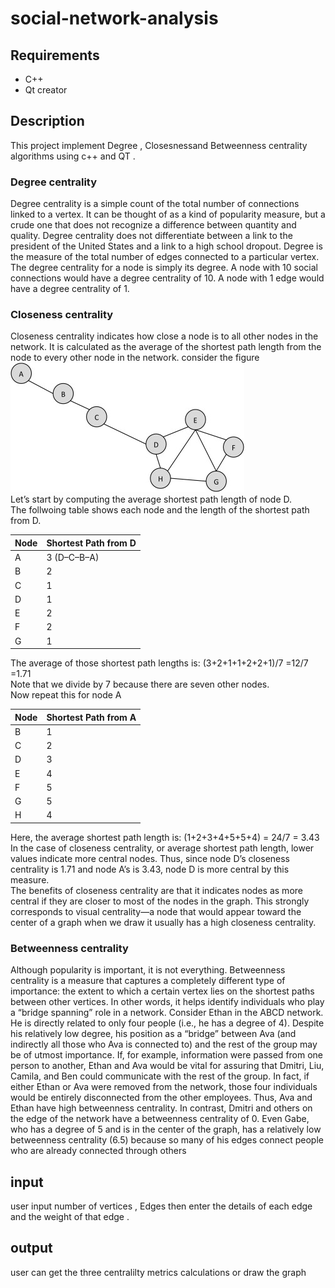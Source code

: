 # social-network-analysis

## Requirements 
- C++ 
- Qt creator 
## Description
This project implement Degree , Closesnessand Betweenness centrality algorithms using c++ and QT .
### Degree centrality 
Degree centrality is a simple count of the total number of connections linked to a vertex. It can be thought of as a kind of popularity measure, but a crude one that does not recognize a difference between quantity and quality. Degree centrality does not differentiate between a link to the president of the United States and a link to a high school dropout. Degree is the measure of the total number of edges connected to a particular vertex.
The degree centrality for a node is simply its degree. A node with 10 social connections would have a degree centrality of 10. A node with 1 edge would have a degree centrality of 1.
### Closeness centrality
Closeness centrality indicates how close a node is to all other nodes in the network. It is calculated as the average of the shortest path length from the node to every other node in the network. consider the figure 
![](closeness_centrality_figure.jpg)  
Let’s start by computing the average shortest path length of node D.  
The follwoing table shows each node and the length of the shortest path from D.

| Node | Shortest Path from D |
| ------------- | ------------- |
| A  | 3 (D–C–B–A) |
| B  | 2   |
| C  |  1             |
| D  |   1            |
| E  |    2           |
| F  |     2          |
| G  |     1          |

The average of those shortest path lengths is: (3+2+1+1+2+2+1)/7 =12/7 =1.71  
Note that we divide by 7 because there are seven other nodes.  
Now repeat this for node A  

| Node | Shortest Path from A |
| ------------- | ------------- |
| B  | 1 |
| C  | 2   |
| D  |  3             |
| E  |   4            |
| F  |    5           |
| G  |     5          |
| H  |     4          |

Here, the average shortest path length is: (1+2+3+4+5+5+4) = 24/7 = 3.43  
In the case of closeness centrality, or average shortest path length, lower values indicate more central nodes. Thus, since node D’s closeness centrality is 1.71 and node A’s is 3.43, node D is more central by this measure.  
The benefits of closeness centrality are that it indicates nodes as more central if they are closer to most of the nodes in the graph. This strongly corresponds to visual centrality—a node that would appear toward the center of a graph when we draw it usually has a high closeness centrality.  

### Betweenness centrality
Although popularity is important, it is not everything. Betweenness centrality is a measure that captures a completely different type of importance: the extent to which a certain vertex lies on the shortest paths between other vertices. In other words, it helps identify individuals who play a “bridge spanning” role in a network. Consider Ethan in the ABCD network. He is directly related to only four people (i.e., he has a degree of 4). Despite his relatively low degree, his position as a “bridge” between Ava (and indirectly all those who Ava is connected to) and the rest of the group may be of utmost importance. If, for example, information were passed from one person to another, Ethan and Ava would be vital for assuring that Dmitri, Liu, Camila, and Ben could communicate with the rest of the group. In fact, if either Ethan or Ava were removed from the network, those four individuals would be entirely disconnected from the other employees. Thus, Ava and Ethan have high betweenness centrality. In contrast, Dmitri and others on the edge of the network have a betweenness centrality of 0. Even Gabe, who has a degree of 5 and is in the center of the graph, has a relatively low betweenness centrality (6.5) because so many of his edges connect people who are already connected through others

## input 
user input number of vertices , Edges then enter the details of each edge and the weight of that edge .

## output 
user can get the three centralilty metrics calculations or draw the graph 
